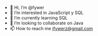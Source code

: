 - 👋 Hi, I’m @fywer
- 👀 I’m interested in JavaScript y SQL
- 🌱 I’m currently learning SQL
- 💞️ I’m looking to collaborate on Java
- 📫 How to reach me ifywerz@gmail.com

<!---
fywer/fywer is a ✨ special ✨ repository because its `README.md` (this file) appears on your GitHub profile.
You can click the Preview link to take a look at your changes.
--->
